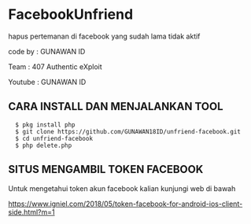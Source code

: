 # FacebookUnfriend
hapus pertemanan di facebook yang sudah lama tidak aktif

code by : GUNAWAN ID


Team : 407 Authentic eXploit


Youtube : GUNAWAN ID

## CARA INSTALL DAN MENJALANKAN TOOL
      $ pkg install php
      $ git clone https://github.com/GUNAWAN18ID/unfriend-facebook.git
      $ cd unfriend-facebook
      $ php delete.php


## SITUS MENGAMBIL TOKEN FACEBOOK
Untuk mengetahui token akun facebook kalian kunjungi web di bawah

https://www.igniel.com/2018/05/token-facebook-for-android-ios-client-side.html?m=1


 
